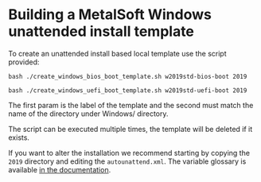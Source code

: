# Building a MetalSoft Windows unattended install template
To create an unattended install based local template use the script provided:

```
bash ./create_windows_bios_boot_template.sh w2019std-bios-boot 2019
```
```
bash ./create_windows_uefi_boot_template.sh w2019std-uefi-boot 2019
```

The first param is the label of the template and the second must match the name of the directory under Windows/ directory.

The script can be executed multiple times, the template will be deleted if it exists.

If you want to alter the installation we recommend starting by copying the `2019` directory and editing the `autounattend.xml`.  The variable glossary is available [in the documentation](https://docs.metalsoft.io/en/latest/guides/creating_a_local_install_template_from_scratch.html).
